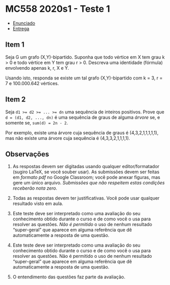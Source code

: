 # MC558 2020s1 - Teste 1

- [Enunciado](enunciado.pdf)
- [Entrega](/uploads/36a8acdd51edf798f83ed631b2fad3c8/Documento.pdf)

## Item 1

Seja G um grafo (X,Y)-bipartido. Suponha que todo vértice em X tem grau k > 0 e todo vértice em Y tem grau r > 0. Descreva uma identidade (fórmula) envolvendo apenas k, r, X e Y.

Usando isto, responda se existe um tal grafo (X,Y)-bipartido com k = 3, r = 7 e 100.000.642 vértices.

## Item 2

Seja ```d1 >= d2 >= ... >= dn``` uma sequência de inteiros positivos. Prove que ```d = (d1, d2, ..., dn)``` é uma sequência de graus de alguma *árvore* se, e somente se, ```sum(d) = 2n - 2```.

Por exemplo, existe uma árvore cuja sequência de graus é (4,3,2,1,1,1,1,1), mas não existe uma árvore cuja sequência é (4,3,3,2,1,1,1,1).

## Observações

1. As respostas devem ser digitadas usando qualquer editor/formatador (sugiro LaTeX, se você souber usar). As submissões devem ser feitas em *formato pdf* no Google Classroom; você pode anexar figuras, mas gere um único arquivo. *Submissões que não respeitem estas condições receberão nota zero.*

2. Todas as respostas devem ter justificativas. Você pode usar qualquer resultado visto em aula.

3. Este teste deve ser interpretado como uma avaliação do seu conhecimento obtido durante o curso e de como você o usa para resolver as questões. *Não é permitido* o uso de nenhum resultado “super-geral” que aparece em alguma referência que dê automaticamente a resposta de uma questão.

4. Este teste deve ser interpretado como uma avaliação do seu conhecimento obtido durante o curso e de como você o usa para resolver as questões. Não é permitido o uso de nenhum resultado “super-geral” que aparece em alguma referência que dê automaticamente a resposta de uma questão.

5. O entendimento das questões faz parte da avaliação.

